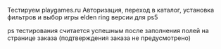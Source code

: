 Тестируем playgames.ru
Авторизация, переход в каталог, установка фильтров и выбор игры elden ring версии для ps5

ps тестирования считается успешным после заполнения полей на странице заказа (подтверждения заказа не предусмотрено)
